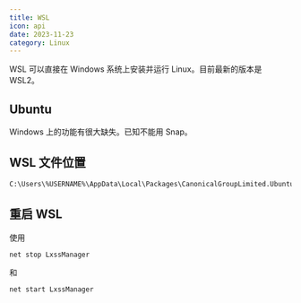 ```yaml
---
title: WSL
icon: api
date: 2023-11-23
category: Linux
---
```


WSL 可以直接在 Windows 系统上安装并运行 Linux。目前最新的版本是 WSL2。

<!-- more -->

## Ubuntu

Windows 上的功能有很大缺失。已知不能用 Snap。

## WSL 文件位置

```md
C:\Users\%USERNAME%\AppData\Local\Packages\CanonicalGroupLimited.UbuntuonWindows_79rhkp1fndgsc\LocalState\rootfs
```

## 重启 WSL

使用

```bash
net stop LxssManager
```

和

```bash
net start LxssManager
```
